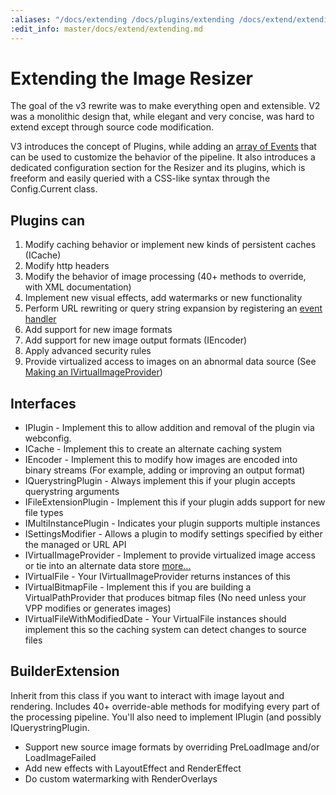 ```yaml
---
:aliases: "/docs/extending /docs/plugins/extending /docs/extend/extending"
:edit_info: master/docs/extend/extending.md
---
```


# Extending the Image Resizer

The goal of the v3 rewrite was to make everything open and extensible. V2 was a monolithic design that, while elegant and very concise, was hard to extend except through source code modification.

V3 introduces the concept of Plugins, while adding an [array of Events](/docs/events) that can be used to customize the behavior of the pipeline.
It also introduces a dedicated configuration section for the Resizer and its plugins, which is freeform and easily queried with a CSS-like syntax through the Config.Current class.

## Plugins can

1.  Modify caching behavior or implement new kinds of persistent caches (ICache)
2.  Modify http headers
3.  Modify the behavior of image processing (40+ methods to override, with XML documentation)
4.  Implement new visual effects, add watermarks or new functionality
5.  Perform URL rewriting or query string expansion by registering an [event handler](/docs/events)
6.  Add support for new image formats
7.  Add support for new image output formats (IEncoder)
8.  Apply advanced security rules
9.  Provide virtualized access to images on an abnormal data source (See [Making an IVirtualImageProvider](/docs/plugins/virtualimageprovider))

## Interfaces

* IPlugin - Implement this to allow addition and removal of the plugin via webconfig. 
* ICache - Implement this to create an alternate caching system
* IEncoder - Implement this to modify how images are encoded into binary streams (For example, adding or improving an output format)
* IQuerystringPlugin - Always implement this if your plugin accepts querystring arguments
* IFileExtensionPlugin - Implement this if your plugin adds support for new file types
* IMultiInstancePlugin - Indicates your plugin supports multiple instances
* ISettingsModifier - Allows a plugin to modify settings specified by either the managed or URL API
* IVirtualImageProvider - Implement to provide virtualized image access or tie into an alternate data store [more...](/docs/plugins/virtualimageprovider)
* IVirtualFile - Your IVirtualImageProvider returns instances of this
* IVirtualBitmapFile - Implement this if you are building a VirtualPathProvider that produces bitmap files (No need unless your VPP modifies or generates images)
* IVirtualFileWithModifiedDate - Your VirtualFile instances should implement this so the caching system can detect changes to source files

## BuilderExtension

Inherit from this class if you want to interact with image layout and rendering. Includes 40+ override-able methods for modifying every part of the processing pipeline.
You'll also need to implement IPlugin (and possibly IQuerystringPlugin.

* Support new source image formats by overriding PreLoadImage and/or LoadImageFailed
* Add new effects with LayoutEffect and RenderEffect
* Do custom watermarking with RenderOverlays